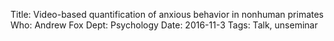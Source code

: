 Title: Video-based quantification of anxious behavior in nonhuman primates
Who: Andrew Fox
Dept: Psychology
Date: 2016-11-3
Tags: Talk, unseminar
